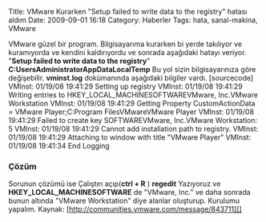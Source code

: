 Title: VMware Kurarken &quot;Setup failed to write data to the registry&quot; hatası aldım
Date: 2009-09-01 16:18
Category: Haberler
Tags: hata, sanal-makina, VMware

VMware güzel bir program. Bilgisayarıma kurarken bi yerde takılıyor ve
kuramıyorda ve kendini kaldırıyordu ve sonrada aşağıdaki hatayı veriyor.
"**Setup failed to write data to the registry**"
**C:UsersAdministratorAppDataLocalTemp** Bu yol sizin
bilgisayarınıza göre değişebilir. **vminst.log** dokümanında aşağıdaki
bilgiler vardı. [sourcecode] VMInst: 01/19/08 19:41:29 Setting up
registry VMInst: 01/19/08 19:41:29 Writing entries to
HKEY_LOCAL_MACHINESOFTWAREVMware, Inc.VMware Workstation VMInst:
01/19/08 19:41:29 Getting Property CustomActionData = VMware
Player;C:Program FilesVMwareVMware Player VMInst: 01/19/08
19:41:29 Failed to create key SOFTWAREVMware, Inc.VMware
Workstation: 5 VMInst: 01/19/08 19:41:29 Cannot add installation path to
registry. VMInst: 01/19/08 19:41:29 Attaching to window with title
"VMware Player" VMInst: 01/19/08 19:41:34 End Logging 

### Çözüm

Sorunun çözümü ise Çalıştırı açıp(**ctrl + R** ) **regedit** Yazıyoruz
ve **HKEY_LOCAL_MACHINESOFTWARE** de "VMware, Inc." ve daha sonrada
bunun altında "VMware Workstation" diye alanlar oluşturup. Kurulumu
yapalım. Kaynak: [http://communities.vmware.com/message/843711][]

</p>

  [http://communities.vmware.com/message/843711]: http://communities.vmware.com/message/843711
